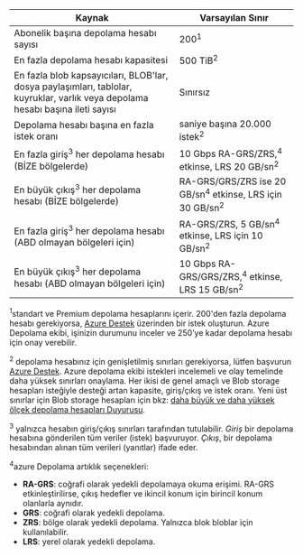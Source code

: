 | Kaynak | Varsayılan Sınır |
| --- | --- |
| Abonelik başına depolama hesabı sayısı | 200<sup>1</sup> |
| En fazla depolama hesabı kapasitesi | 500 TiB<sup>2</sup> |
| En fazla blob kapsayıcıları, BLOB'lar, dosya paylaşımları, tablolar, kuyruklar, varlık veya depolama hesabı başına ileti sayısı | Sınırsız |
| Depolama hesabı başına en fazla istek oranı | saniye başına 20.000 istek<sup>2</sup> |
| En fazla giriş<sup>3</sup> her depolama hesabı (BİZE bölgelerde) | 10 Gbps RA-GRS/ZRS,<sup>4</sup> etkinse, LRS 20 GB/sn<sup>2</sup> |
| En büyük çıkış<sup>3</sup> her depolama hesabı (BİZE bölgelerde) | RA-GRS/GRS/ZRS ise 20 GB/sn<sup>4</sup> etkinse, LRS için 30 GB/sn<sup>2</sup> |
| En fazla giriş<sup>3</sup> her depolama hesabı (ABD olmayan bölgeleri için) | RA-GRS/ZRS, 5 GB/sn<sup>4</sup> etkinse, LRS için 10 GB/sn<sup>2</sup> |
| En büyük çıkış<sup>3</sup> her depolama hesabı (ABD olmayan bölgeleri için) | 10 Gbps RA-GRS/GRS/ZRS,<sup>4</sup> etkinse, LRS 15 GB/sn<sup>2</sup> |

<sup>1</sup>standart ve Premium depolama hesaplarını içerir. 200'den fazla depolama hesabı gerekiyorsa, [Azure Destek](https://azure.microsoft.com/support/faq/) üzerinden bir istek oluşturun. Azure Depolama ekibi, işinizin durumunu inceler ve 250’ye kadar depolama hesabı için onay verebilir. 

<sup>2</sup> depolama hesabınız için genişletilmiş sınırları gerekiyorsa, lütfen başvurun [Azure Destek](https://azure.microsoft.com/support/faq/). Azure depolama ekibi istekleri incelemeli ve olay temelinde daha yüksek sınırları onaylama. Her ikisi de genel amaçlı ve Blob storage hesapları isteğiyle desteği artan kapasite, giriş/çıkış ve istek oranı. Yeni üst sınırlar için Blob storage hesapları için bkz: [daha büyük ve daha yüksek ölçek depolama hesapları Duyurusu](https://azure.microsoft.com/blog/announcing-larger-higher-scale-storage-accounts/).

<sup>3</sup> yalnızca hesabın giriş/çıkış sınırları tarafından tutulabilir. *Giriş* bir depolama hesabına gönderilen tüm veriler (istek) başvuruyor. *Çıkış*, bir depolama hesabından alınan tüm verileri (yanıtlar) ifade eder.  

<sup>4</sup>azure Depolama artıklık seçenekleri:
* **RA-GRS**: coğrafi olarak yedekli depolamaya okuma erişimi. RA-GRS etkinleştirilirse, çıkış hedefler ve ikincil konum için birincil konum olanlarla aynıdır.
* **GRS**: coğrafi olarak yedekli depolama. 
* **ZRS**: bölge olarak yedekli depolama. Yalnızca blok bloblar için kullanılabilir. 
* **LRS**: yerel olarak yedekli depolama. 
